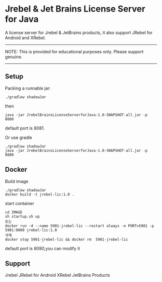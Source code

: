 # Jrebel & Jet Brains License Server for Java

A license server for Jrebel & JetBrains products, it also support JRebel for Android and XRebel.

***

NOTE: This is provided for educational purposes only. Please support genuine.
***
## Setup

Packing a runnable jar:
```
./gradlew shadowJar
```
then
```
java -jar JrebelBrainsLicenseServerforJava-1.0-SNAPSHOT-all.jar -p 8080
```
default port is 8081.

Or use gradle
```
./gradlew shadowJar
java -jar JrebelBrainsLicenseServerforJava-1.0-SNAPSHOT-all.jar -p 8080
```

## Docker
Build image
```
./gradlew shadowJar 
docker build -t jrebel-lic:1.0 .

```

start container
```
cd IMAGE
sh startup.sh up
또는
docker run -d --name 5901-jrebel-lic --restart always -e PORT=5901 -p 5901:8080 jrebel-lic:1.0
삭제
docker stop 5901-jrebel-lic && docker rm  5901-jrebel-lic
```
default port is 8080,you can modify it
## Support

Jrebel
JRebel for Android
XRebel
JetBrains Products

